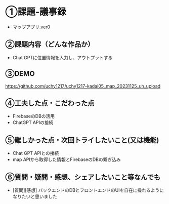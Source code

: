 # ①課題-議事録

- マップアプリ.ver0

## ②課題内容（どんな作品か）

- Chat GPTに位置情報を入力し、アウトプットする

## ③DEMO

https://github.com/uchy1217/uchy1217-kadai05_map_20231125_uh_upload

## ④工夫した点・こだわった点

- FirebaseのDBの活用
- ChatGPT APIの接続

## ⑤難しかった点・次回トライしたいこと(又は機能)

- Chat GPT APIとの接続
- map APIから取得した情報とFirebaseのDBの繋ぎ込み

## ⑥質問・疑問・感想、シェアしたいこと等なんでも

- [質問][感想]
バックエンドのDBとフロントエンドのUIを自在に操れるようになりたいと思いました
